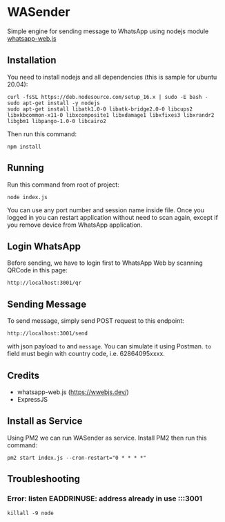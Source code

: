 # WASender

Simple engine for sending message to WhatsApp using nodejs module [whatsapp-web.js](https://wwebjs.dev/)

## Installation

You need to install nodejs and all dependencies (this is sample for ubuntu 20.04):

```
curl -fsSL https://deb.nodesource.com/setup_16.x | sudo -E bash -
sudo apt-get install -y nodejs
sudo apt-get install libatk1.0-0 libatk-bridge2.0-0 libcups2 libxkbcommon-x11-0 libxcomposite1 libxdamage1 libxfixes3 libxrandr2 libgbm1 libpango-1.0-0 libcairo2
```

Then run this command:

```
npm install
```

## Running

Run this command from root of project:

```
node index.js
```

You can use any port number and session name inside file.
Once you logged in you can restart application without need to scan again, except if you remove device from WhatsApp application.

## Login WhatsApp

Before sending, we have to login first to WhatsApp Web by scanning QRCode in this page: 

`http://localhost:3001/qr`


## Sending Message

To send message, simply send POST request to this endpoint:

`http://localhost:3001/send`

with json payload `to` and `message`. You can simulate it using Postman.
`to` field must begin with country code, i.e. 62864095xxxx.

## Credits

- whatsapp-web.js (https://wwebjs.dev/)
- ExpressJS

## Install as Service

Using PM2 we can run WASender as service. Install PM2 then run this command:

```
pm2 start index.js --cron-restart="0 * * * *"
```

## Troubleshooting

### Error: listen EADDRINUSE: address already in use :::3001

`killall -9 node`